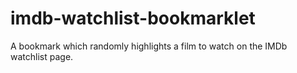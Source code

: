 # imdb-watchlist-bookmarklet
A bookmark which randomly highlights a film to watch on the IMDb watchlist page.
